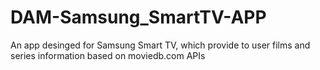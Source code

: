 # DAM-Samsung_SmartTV-APP
An app desinged for Samsung Smart TV, which provide to user films and series information based on moviedb.com APIs
